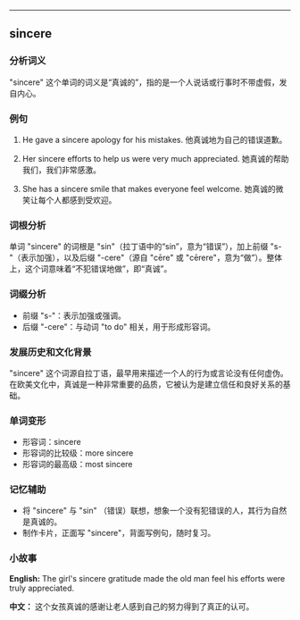 
---------------
## sincere
### 分析词义
"sincere" 这个单词的词义是“真诚的”，指的是一个人说话或行事时不带虚假，发自内心。

### 例句
1. He gave a sincere apology for his mistakes.
   他真诚地为自己的错误道歉。

2. Her sincere efforts to help us were very much appreciated.
   她真诚的帮助我们，我们非常感激。

3. She has a sincere smile that makes everyone feel welcome.
   她真诚的微笑让每个人都感到受欢迎。

### 词根分析
单词 "sincere" 的词根是 "sin"（拉丁语中的“sin”，意为“错误”），加上前缀 "s-"（表示加强），以及后缀 "-cere"（源自 "cēre" 或 "cērere"，意为“做”）。整体上，这个词意味着“不犯错误地做”，即“真诚”。

### 词缀分析
- 前缀 "s-"：表示加强或强调。
- 后缀 "-cere"：与动词 "to do" 相关，用于形成形容词。

### 发展历史和文化背景
"sincere" 这个词源自拉丁语，最早用来描述一个人的行为或言论没有任何虚伪。在欧美文化中，真诚是一种非常重要的品质，它被认为是建立信任和良好关系的基础。

### 单词变形
- 形容词：sincere
- 形容词的比较级：more sincere
- 形容词的最高级：most sincere

### 记忆辅助
- 将 "sincere" 与 "sin" （错误）联想，想象一个没有犯错误的人，其行为自然是真诚的。
- 制作卡片，正面写 "sincere"，背面写例句，随时复习。

### 小故事
**English:**
The girl's sincere gratitude made the old man feel his efforts were truly appreciated.

**中文：**
这个女孩真诚的感谢让老人感到自己的努力得到了真正的认可。

